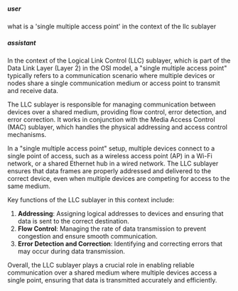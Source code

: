 ##### user
what is a 'single multiple access point' in the context of the llc sublayer

##### assistant
In the context of the Logical Link Control (LLC) sublayer, which is part of the Data Link Layer (Layer 2) in the OSI model, a "single multiple access point" typically refers to a communication scenario where multiple devices or nodes share a single communication medium or access point to transmit and receive data.

The LLC sublayer is responsible for managing communication between devices over a shared medium, providing flow control, error detection, and error correction. It works in conjunction with the Media Access Control (MAC) sublayer, which handles the physical addressing and access control mechanisms.

In a "single multiple access point" setup, multiple devices connect to a single point of access, such as a wireless access point (AP) in a Wi-Fi network, or a shared Ethernet hub in a wired network. The LLC sublayer ensures that data frames are properly addressed and delivered to the correct device, even when multiple devices are competing for access to the same medium.

Key functions of the LLC sublayer in this context include:

1. **Addressing**: Assigning logical addresses to devices and ensuring that data is sent to the correct destination.
2. **Flow Control**: Managing the rate of data transmission to prevent congestion and ensure smooth communication.
3. **Error Detection and Correction**: Identifying and correcting errors that may occur during data transmission.

Overall, the LLC sublayer plays a crucial role in enabling reliable communication over a shared medium where multiple devices access a single point, ensuring that data is transmitted accurately and efficiently.